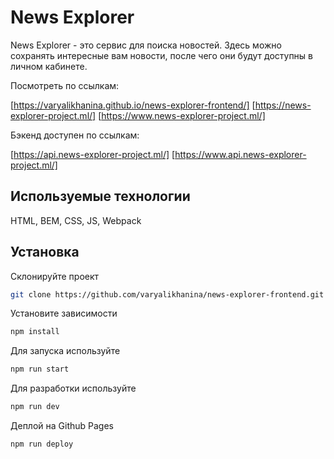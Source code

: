 # News Explorer

News Explorer - это сервис для поиска новостей. Здесь можно сохранять интересные вам новости, после чего они будут доступны в личном кабинете.

Посмотреть по ссылкам:

[https://varyalikhanina.github.io/news-explorer-frontend/]
[https://news-explorer-project.ml/]
[https://www.news-explorer-project.ml/]

Бэкенд доступен по ссылкам:

[https://api.news-explorer-project.ml/]
[https://www.api.news-explorer-project.ml/]

## Используемые технологии

HTML, BEM, CSS, JS, Webpack

## Установка

Склонируйте проект

```bash
git clone https://github.com/varyalikhanina/news-explorer-frontend.git
```
Установите зависимости

```bash
npm install
```

Для запуска используйте

```bash
npm run start
```

Для разработки используйте

```bash
npm run dev
```

Деплой на Github Pages

```bash
npm run deploy
```
